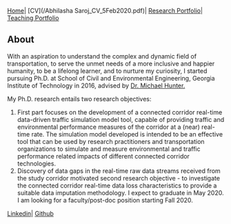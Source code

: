[Home](README.md)| [CV](/Abhilasha Saroj_CV_5Feb2020.pdf)| [Research Portfolio](/research.md)| [Teaching Portfolio](teaching.md)
 
## About
With an aspiration to understand the complex and dynamic field of transportation, to serve the unmet needs of a more inclusive and happier humanity, to be a lifelong learner, and to nurture my curiosity, I started pursuing Ph.D. at School of Civil and Environmental Engineering, Georgia Institute of Technology in 2016, advised by [Dr. Michael Hunter.](https://ce.gatech.edu/people/Faculty/811/overview)

My Ph.D. research entails two research objectives:
1. First part focuses on the development of a connected corridor real-time data-driven traffic simulation model tool, capable of providing traffic and environmental performance measures of the corridor at a (near) real-time rate. The simulation model developed is intended to be an effective tool that can be used by research practitioners and transportation organizations to simulate and measure environmental and traffic performance related impacts of different connected corridor technologies. 
2. Discovery of data gaps in the real-time raw data streams received from the study corridor motivated second research objective - to investigate the connected corridor real-time data loss characteristics to provide a suitable data imputation methodology. 
I expect to graduate in May 2020. I am looking for a faculty/post-doc position starting Fall 2020.

[Linkedin](https://www.linkedin.com/in/abhilasha-saroj-gatech/)| [Github](https://github.com/gitpeck)
